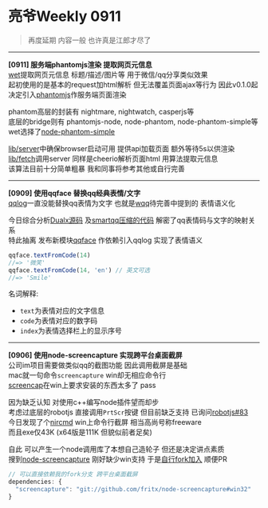 # 亮爷Weekly 0911

> 再度延期 内容一般 也许真是江郎才尽了

---

__[0911] 服务端phantomjs渲染 提取网页元信息__  
[wet](https://github.com/fritx/wet)提取网页元信息 标题/描述/图片等 用于微信/qq分享类似效果  
起初使用的是基本的request加html解析 但无法覆盖页面ajax等行为 因此v0.1.0起 决定引入[phantomjs](https://github.com/ariya/phantomjs)作服务端页面渲染

phantom高层的封装有 nightmare, nightwatch, casperjs等  
底层的bridge则有 phantomjs-node, node-phantom, node-phantom-simple等  
wet选择了[node-phantom-simple](https://github.com/baudehlo/node-phantom-simple)

[lib/server](https://github.com/fritx/wet/blob/master/lib/server.js)中确保browser启动可用 提供api加载页面 额外等待5s以供渲染  
[lib/fetch](https://github.com/fritx/wet/blob/master/lib/fetch.js)调用server 同样是cheerio解析页面html 用算法提取元信息  
该算法目前十分简单粗暴 我和同事将参考其他或自行完善

---

__[0909] 使用qqface 替换qq经典表情/文字__  
[qqlog](https://github.com/fritx/qqlog)一直没能替换qq表情为文字 也就是[wqq](https://github.com/fritx/wqq)待完善中提到的 表情语义化

今日综合分析[Dualx源码](https://github.com/Donkil/Dualx/blob/master/scripts%2Fchat.js) 及[smartqq压缩的代码](http://pub.idqqimg.com/smartqq/js/mq.js) 解密了qq表情码与文字的映射关系  
特此抽离 发布新模块[qqface](https://github.com/fritx/qqface) 作依赖引入qqlog 实现了表情语义

```js
qqface.textFromCode(14)
//=> '微笑'
qqface.textFromCode(14, 'en') // 英文可选
//=> 'Smile'
```

名词解释:
- `text`为表情对应的文字信息
- `code`为表情对应的数字码
- `index`为表情选择栏上的显示序号

---

__[0906] 使用node-screencapture 实现跨平台桌面截屏__  
公司im项目需要做类似qq的截图功能 因此调用截屏是基础  
mac就一句命令`screencapture` win却无相应命令行  
[screencap](https://github.com/active9/screencap#installing)在win上要求安装的东西太多了 pass

因为缺乏认知 对使用c++编写node插件望而却步  
考虑过底层的robotjs 直接调用`PrtScr`按键 但目前缺乏支持 已询问[robotjs#83](https://github.com/octalmage/robotjs/issues/83)  
今日发现了个[nircmd](http://www.nirsoft.net/utils/nircmd.html) win上命令行截屏 相当高尚号称freeware  
而且exe仅43K (x64版是111K 但貌似前者足矣)

自此 可以产生一个node调用库了本想自己造轮子 但还是决定讲点素质  
搜到[node-screencapture](https://github.com/uiureo/node-screencapture) 刚好缺少win支持 于是[自行fork加入](https://github.com/fritx/node-screencapture/commit/7bb4fe1893ddb5581bda5e2b447c3bcc3ff80c5e) 顺便PR

```js
// 可以直接依赖我的fork分支 跨平台桌面截屏
dependencies: {
  "screencapture": "git://github.com/fritx/node-screencapture#win32"
}
```
